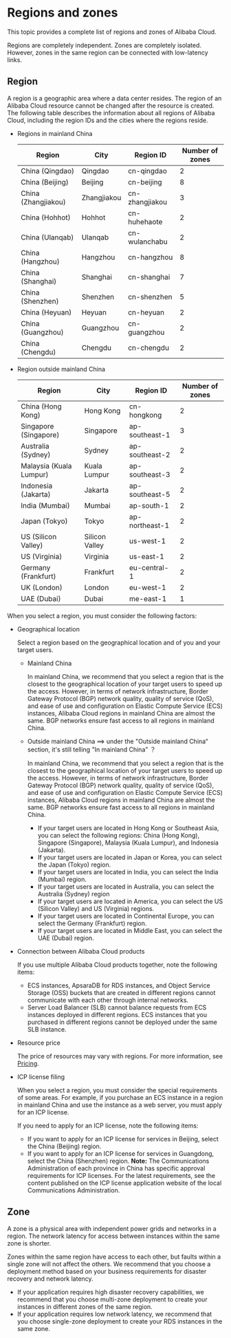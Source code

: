 # Regions and zones

This topic provides a complete list of regions and zones of Alibaba Cloud.

Regions are completely independent. Zones are completely isolated. However, zones in the same region can be connected with low-latency links.

## Region

A region is a geographic area where a data center resides. The region of an Alibaba Cloud resource cannot be changed after the resource is created. The following table describes the information about all regions of Alibaba Cloud, including the region IDs and the cities where the regions reside.

-   Regions in mainland China

    |Region|City|Region ID|Number of zones|
    |------|----|---------|---------------|
    |China \(Qingdao\)|Qingdao|cn-qingdao|2|
    |China \(Beijing\)|Beijing|cn-beijing|8|
    |China \(Zhangjiakou\)|Zhangjiakou|cn-zhangjiakou|3|
    |China \(Hohhot\)|Hohhot|cn-huhehaote|2|
    |China \(Ulanqab\)|Ulanqab|cn-wulanchabu|2|
    |China \(Hangzhou\)|Hangzhou|cn-hangzhou|8|
    |China \(Shanghai\)|Shanghai|cn-shanghai|7|
    |China \(Shenzhen\)|Shenzhen|cn-shenzhen|5|
    |China \(Heyuan\)|Heyuan|cn-heyuan|2|
    |China \(Guangzhou\)|Guangzhou|cn-guangzhou|2|
    |China \(Chengdu\)|Chengdu|cn-chengdu|2|

-   Region outside mainland China

    |Region|City|Region ID|Number of zones|
    |------|----|---------|---------------|
    |China \(Hong Kong\)|Hong Kong|cn-hongkong|2|
    |Singapore \(Singapore\)|Singapore|ap-southeast-1|3|
    |Australia \(Sydney\)|Sydney|ap-southeast-2|2|
    |Malaysia \(Kuala Lumpur\)|Kuala Lumpur|ap-southeast-3|2|
    |Indonesia \(Jakarta\)|Jakarta|ap-southeast-5|2|
    |India \(Mumbai\)|Mumbai|ap-south-1|2|
    |Japan \(Tokyo\)|Tokyo|ap-northeast-1|2|
    |US \(Silicon Valley\)|Silicon Valley|us-west-1|2|
    |US \(Virginia\)|Virginia|us-east-1|2|
    |Germany \(Frankfurt\)|Frankfurt|eu-central-1|2|
    |UK \(London\)|London|eu-west-1|2|
    |UAE \(Dubai\)|Dubai|me-east-1|1|


When you select a region, you must consider the following factors:

-   Geographical location

    Select a region based on the geographical location and of you and your target users.

    -   Mainland China

        In mainland China, we recommend that you select a region that is the closest to the geographical location of your target users to speed up the access. However, in terms of network infrastructure, Border Gateway Protocol \(BGP\) network quality, quality of service \(QoS\), and ease of use and configuration on Elastic Compute Service \(ECS\) instances, Alibaba Cloud regions in mainland China are almost the same. BGP networks ensure fast access to all regions in mainland China.

    -   Outside mainland China   ==> under the "Outside mainland China“ section, it's still telling "In mainland China" ？

        In mainland China, we recommend that you select a region that is the closest to the geographical location of your target users to speed up the access. However, in terms of network infrastructure, Border Gateway Protocol \(BGP\) network quality, quality of service \(QoS\), and ease of use and configuration on Elastic Compute Service \(ECS\) instances, Alibaba Cloud regions in mainland China are almost the same. BGP networks ensure fast access to all regions in mainland China.

        -   If your target users are located in Hong Kong or Southeast Asia, you can select the following regions: China \(Hong Kong\), Singapore \(Singapore\), Malaysia \(Kuala Lumpur\), and Indonesia \(Jakarta\).
        -   If your target users are located in Japan or Korea, you can select the Japan \(Tokyo\) region.
        -   If your target users are located in India, you can select the India \(Mumbai\) region.
        -   If your target users are located in Australia, you can select the Australia \(Sydney\) region
        -   If your target users are located in America, you can select the US \(Silicon Valley\) and US \(Virginia\) regions.
        -   If your target users are located in Continental Europe, you can select the Germany \(Frankfurt\) region.
        -   If your target users are located in Middle East, you can select the UAE \(Dubai\) region.
-   Connection between Alibaba Cloud products

    If you use multiple Alibaba Cloud products together, note the following items:

    -   ECS instances, ApsaraDB for RDS instances, and Object Service Storage \(OSS\) buckets that are created in different regions cannot communicate with each other through internal networks.
    -   Server Load Balancer \(SLB\) cannot balance requests from ECS instances deployed in different regions. ECS instances that you purchased in different regions cannot be deployed under the same SLB instance.
-   Resource price

    The price of resources may vary with regions. For more information, see [Pricing](https://www.alibabacloud.com/pricing).

-   ICP license filing

    When you select a region, you must consider the special requirements of some areas. For example, if you purchase an ECS instance in a region in mainland China and use the instance as a web server, you must apply for an ICP license.

    If you need to apply for an ICP license, note the following items:

    -   If you want to apply for an ICP license for services in Beijing, select the China \(Beijing\) region.
    -   If you want to apply for an ICP license for services in Guangdong, select the China \(Shenzhen\) region.
    **Note:** The Communications Administration of each province in China has specific approval requirements for ICP licenses. For the latest requirements, see the content published on the ICP license application website of the local Communications Administration.


## Zone

A zone is a physical area with independent power grids and networks in a region. The network latency for access between instances within the same zone is shorter.

Zones within the same region have access to each other, but faults within a single zone will not affect the others. We recommend that you choose a deployment method based on your business requirements for disaster recovery and network latency.

-   If your application requires high disaster recovery capabilities, we recommend that you choose multi-zone deployment to create your instances in different zones of the same region.
-   If your application requires low network latency, we recommend that you choose single-zone deployment to create your RDS instances in the same zone.

